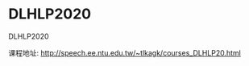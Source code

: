 # DLHLP2020
DLHLP2020

课程地址: <a href="http://speech.ee.ntu.edu.tw/~tlkagk/courses_DLHLP20.html" target="_blank">http://speech.ee.ntu.edu.tw/~tlkagk/courses_DLHLP20.html</a>
